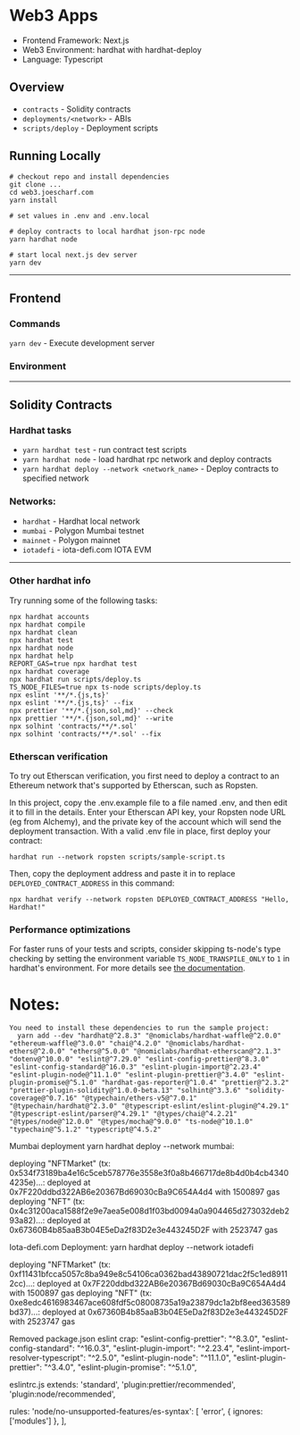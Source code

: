 # Web3 Apps

* Frontend Framework: Next.js
* Web3 Environment: hardhat with hardhat-deploy
* Language: Typescript

## Overview
* `contracts` - Solidity contracts
* `deployments/<network>` - ABIs
* `scripts/deploy` - Deployment scripts
  
## Running Locally

```shell
# checkout repo and install dependencies
git clone ...
cd web3.joescharf.com
yarn install

# set values in .env and .env.local

# deploy contracts to local hardhat json-rpc node
yarn hardhat node

# start local next.js dev server
yarn dev
```
---
## Frontend

### Commands
`yarn dev` - Execute development server

### Environment
---
## Solidity Contracts 
### Hardhat tasks

* `yarn hardhat test` - run contract test scripts
* `yarn hardhat node` - load hardhat rpc network and deploy contracts
* `yarn hardhat deploy --network <network_name>` - Deploy contracts to specified network

### Networks:
* `hardhat` - Hardhat local network
* `mumbai` - Polygon Mumbai testnet
* `mainnet` - Polygon mainnet
* `iotadefi` - iota-defi.com IOTA EVM

---
### Other hardhat info

Try running some of the following tasks:

```shell
npx hardhat accounts
npx hardhat compile
npx hardhat clean
npx hardhat test
npx hardhat node
npx hardhat help
REPORT_GAS=true npx hardhat test
npx hardhat coverage
npx hardhat run scripts/deploy.ts
TS_NODE_FILES=true npx ts-node scripts/deploy.ts
npx eslint '**/*.{js,ts}'
npx eslint '**/*.{js,ts}' --fix
npx prettier '**/*.{json,sol,md}' --check
npx prettier '**/*.{json,sol,md}' --write
npx solhint 'contracts/**/*.sol'
npx solhint 'contracts/**/*.sol' --fix
```
### Etherscan verification

To try out Etherscan verification, you first need to deploy a contract to an Ethereum network that's supported by Etherscan, such as Ropsten.

In this project, copy the .env.example file to a file named .env, and then edit it to fill in the details. Enter your Etherscan API key, your Ropsten node URL (eg from Alchemy), and the private key of the account which will send the deployment transaction. With a valid .env file in place, first deploy your contract:

```shell
hardhat run --network ropsten scripts/sample-script.ts
```

Then, copy the deployment address and paste it in to replace `DEPLOYED_CONTRACT_ADDRESS` in this command:

```shell
npx hardhat verify --network ropsten DEPLOYED_CONTRACT_ADDRESS "Hello, Hardhat!"
```

### Performance optimizations

For faster runs of your tests and scripts, consider skipping ts-node's type checking by setting the environment variable `TS_NODE_TRANSPILE_ONLY` to `1` in hardhat's environment. For more details see [the documentation](https://hardhat.org/guides/typescript.html#performance-optimizations).


# Notes:

```
You need to install these dependencies to run the sample project:
  yarn add --dev "hardhat@^2.8.3" "@nomiclabs/hardhat-waffle@^2.0.0" "ethereum-waffle@^3.0.0" "chai@^4.2.0" "@nomiclabs/hardhat-ethers@^2.0.0" "ethers@^5.0.0" "@nomiclabs/hardhat-etherscan@^2.1.3" "dotenv@^10.0.0" "eslint@^7.29.0" "eslint-config-prettier@^8.3.0" "eslint-config-standard@^16.0.3" "eslint-plugin-import@^2.23.4" "eslint-plugin-node@^11.1.0" "eslint-plugin-prettier@^3.4.0" "eslint-plugin-promise@^5.1.0" "hardhat-gas-reporter@^1.0.4" "prettier@^2.3.2" "prettier-plugin-solidity@^1.0.0-beta.13" "solhint@^3.3.6" "solidity-coverage@^0.7.16" "@typechain/ethers-v5@^7.0.1" "@typechain/hardhat@^2.3.0" "@typescript-eslint/eslint-plugin@^4.29.1" "@typescript-eslint/parser@^4.29.1" "@types/chai@^4.2.21" "@types/node@^12.0.0" "@types/mocha@^9.0.0" "ts-node@^10.1.0" "typechain@^5.1.2" "typescript@^4.5.2"

```
Mumbai deployment yarn hardhat deploy --network mumbai:

deploying "NFTMarket" (tx: 0x534f73189ba4e16c5ceb578776e3558e3f0a8b466717de8b4d0b4cb43404235e)...: deployed at 0x7F220ddbd322AB6e20367Bd69030cBa9C654A4d4 with 1500897 gas
deploying "NFT" (tx: 0x4c31200aca1588f2e9e7aea5e008d1f03bd0094a0a904465d273032deb293a82)...: deployed at 0x67360B4b85aaB3b04E5eDa2f83D2e3e443245D2F with 2523747 gas

Iota-defi.com Deployment: yarn hardhat deploy --network iotadefi

deploying "NFTMarket" (tx: 0xf11431bfcca5057c8ba949e8c54106ca0362bad43890721dac2f5c1ed89112cc)...: deployed at 0x7F220ddbd322AB6e20367Bd69030cBa9C654A4d4 with 1500897 gas
deploying "NFT" (tx: 0xe8edc4616983467ace608fdf5c08008735a19a23879dc1a2bf8eed363589bd37)...: deployed at 0x67360B4b85aaB3b04E5eDa2f83D2e3e443245D2F with 2523747 gas


Removed package.json eslint crap:
    "eslint-config-prettier": "^8.3.0",
    "eslint-config-standard": "^16.0.3",
    "eslint-plugin-import": "^2.23.4",
    "eslint-import-resolver-typescript": "^2.5.0",
    "eslint-plugin-node": "^11.1.0",
    "eslint-plugin-prettier": "^3.4.0",
    "eslint-plugin-promise": "^5.1.0",

eslintrc.js extends:
  'standard',
    'plugin:prettier/recommended',
    'plugin:node/recommended',

rules:
    'node/no-unsupported-features/es-syntax': [
      'error',
      { ignores: ['modules'] },
    ],